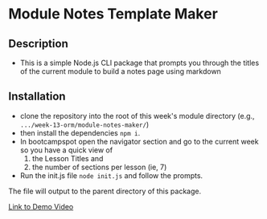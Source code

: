 # Module Notes Template Maker

## Description

- This is a simple Node.js CLI package that prompts you through the titles of the current module to build a notes page using markdown 

## Installation

- clone the repository into the root of this week's module directory (e.g., `.../week-13-orm/module-notes-maker/`)
- then install the dependencies `npm i`. 
- In bootcampspot open the navigator section and go to the current week so you have a quick view of
    1. the Lesson Titles and
    1. the number of sections per lesson (ie, 7)
- Run the init.js file `node init.js` and follow the prompts. 

The file will output to the parent directory of this package.

[Link to Demo Video](https://watch.screencastify.com/v/Ghf0SetdOt49RQh8pM5R)